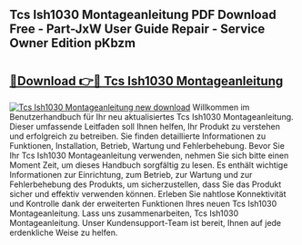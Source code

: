 ## Tcs Ish1030 Montageanleitung PDF Download Free - Part-JxW User Guide Repair - Service Owner Edition pKbzm

# <h2><a href="http://df8jy9.blite.top/?on=Tcs+Ish1030+Montageanleitung">🔗Download 👉🔴 Tcs Ish1030 Montageanleitung</a></h2>

[![Tcs Ish1030 Montageanleitung new download](https://i.imgur.com/lujVjoI.png)](http://df8jy9.blite.top/?on=Tcs+Ish1030+Montageanleitung)
Willkommen im Benutzerhandbuch für Ihr neu aktualisiertes Tcs Ish1030 Montageanleitung. Dieser umfassende Leitfaden soll Ihnen helfen, Ihr Produkt zu verstehen und erfolgreich zu betreiben. Sie finden detaillierte Informationen zu Funktionen, Installation, Betrieb, Wartung und Fehlerbehebung. Bevor Sie Ihr Tcs Ish1030 Montageanleitung verwenden, nehmen Sie sich bitte einen Moment Zeit, um dieses Handbuch sorgfältig zu lesen. Es enthält wichtige Informationen zur Einrichtung, zum Betrieb, zur Wartung und zur Fehlerbehebung des Produkts, um sicherzustellen, dass Sie das Produkt sicher und effektiv verwenden können. Erleben Sie nahtlose Konnektivität und Kontrolle dank der erweiterten Funktionen Ihres neuen Tcs Ish1030 Montageanleitung. Lass uns zusammenarbeiten, Tcs Ish1030 Montageanleitung. Unser Kundensupport-Team ist bereit, Ihnen auf jede erdenkliche Weise zu helfen.

